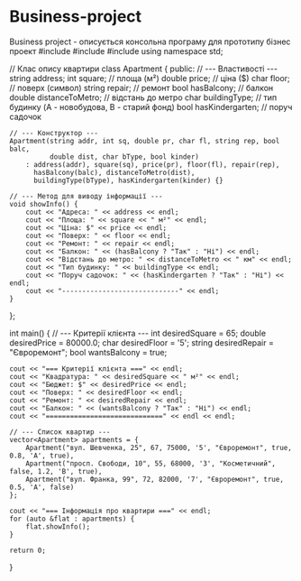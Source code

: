 # Business-project
Business project - описується консольна програму для прототипу бізнес проект
#include <iostream>
#include <string>
#include <vector>
using namespace std;

// Клас опису квартири
class Apartment {
public:
    // --- Властивості ---
    string address;
    int square;             // площа (м²)
    double price;           // ціна ($)
    char floor;             // поверх (символ)
    string repair;          // ремонт
    bool hasBalcony;        // балкон
    double distanceToMetro; // відстань до метро
    char buildingType;      // тип будинку (A - новобудова, B - старий фонд)
    bool hasKindergarten;   // поруч садочок

    // --- Конструктор ---
    Apartment(string addr, int sq, double pr, char fl, string rep, bool balc,
              double dist, char bType, bool kinder)
        : address(addr), square(sq), price(pr), floor(fl), repair(rep),
          hasBalcony(balc), distanceToMetro(dist),
          buildingType(bType), hasKindergarten(kinder) {}

    // --- Метод для виводу інформації ---
    void showInfo() {
        cout << "Адреса: " << address << endl;
        cout << "Площа: " << square << " м²" << endl;
        cout << "Ціна: $" << price << endl;
        cout << "Поверх: " << floor << endl;
        cout << "Ремонт: " << repair << endl;
        cout << "Балкон: " << (hasBalcony ? "Так" : "Ні") << endl;
        cout << "Відстань до метро: " << distanceToMetro << " км" << endl;
        cout << "Тип будинку: " << buildingType << endl;
        cout << "Поруч садочок: " << (hasKindergarten ? "Так" : "Ні") << endl;
        cout << "-----------------------------" << endl;
    }
};

int main() {
    // --- Критерії клієнта ---
    int desiredSquare = 65;
    double desiredPrice = 80000.0;
    char desiredFloor = '5';
    string desiredRepair = "Євроремонт";
    bool wantsBalcony = true;

    cout << "=== Критерії клієнта ===" << endl;
    cout << "Квадратура: " << desiredSquare << " м²" << endl;
    cout << "Бюджет: $" << desiredPrice << endl;
    cout << "Поверх: " << desiredFloor << endl;
    cout << "Ремонт: " << desiredRepair << endl;
    cout << "Балкон: " << (wantsBalcony ? "Так" : "Ні") << endl;
    cout << "=============================" << endl << endl;

    // --- Список квартир ---
    vector<Apartment> apartments = {
        Apartment("вул. Шевченка, 25", 67, 75000, '5', "Євроремонт", true, 0.8, 'A', true),
        Apartment("просп. Свободи, 10", 55, 68000, '3', "Косметичний", false, 1.2, 'B', true),
        Apartment("вул. Франка, 99", 72, 82000, '7', "Євроремонт", true, 0.5, 'A', false)
    };

    cout << "=== Інформація про квартири ===" << endl;
    for (auto &flat : apartments) {
        flat.showInfo();
    }

    return 0;
}
